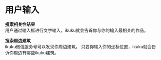 # 用户输入

**搜索相关性结果**   
用户通过输入框进行文字输入，ikuku就会告诉你与你的输入最相关的作品。

**搜索周边建筑**  
ikuku微信服务号可以发现你周边建筑。 
只要你输入你的坐标位置，ikuku就会告诉你周边有哪些ikuku建筑。